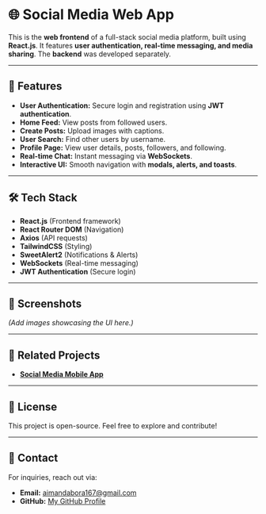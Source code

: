 # 🌐 Social Media Web App

This is the **web frontend** of a full-stack social media platform, built using **React.js**. It features **user authentication, real-time messaging, and media sharing**. The **backend** was developed separately.

---

## 🚀 Features
- **User Authentication:** Secure login and registration using **JWT authentication**.
- **Home Feed:** View posts from followed users.
- **Create Posts:** Upload images with captions.
- **User Search:** Find other users by username.
- **Profile Page:** View user details, posts, followers, and following.
- **Real-time Chat:** Instant messaging via **WebSockets**.
- **Interactive UI:** Smooth navigation with **modals, alerts, and toasts**.

---

## 🛠 Tech Stack
- **React.js** (Frontend framework)
- **React Router DOM** (Navigation)
- **Axios** (API requests)
- **TailwindCSS** (Styling)
- **SweetAlert2** (Notifications & Alerts)
- **WebSockets** (Real-time messaging)
- **JWT Authentication** (Secure login)

---

## 📸 Screenshots
*(Add images showcasing the UI here.)*

---

## 🔗 Related Projects
- **[Social Media Mobile App](https://github.com/AymanAlsisi/social-media-mobile)**

---

## 📜 License
This project is open-source. Feel free to explore and contribute!

---

## 📩 Contact
For inquiries, reach out via:
- **Email:** aimandabora167@gmail.com
- **GitHub:** [My GitHub Profile](https://github.com/AymanAlsisi)
